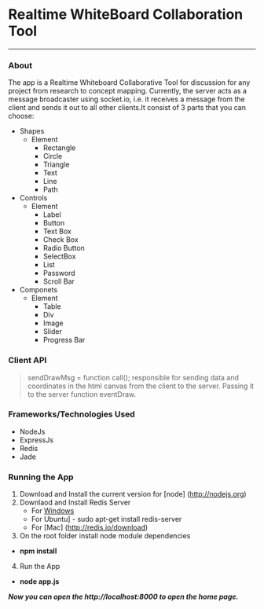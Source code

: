 # Realtime WhiteBoard Collaboration Tool #
- - - -

### About ###
The app is a Realtime Whiteboard Collaborative Tool for discussion for any project
from research to concept mapping. Currently, the server acts as a message broadcaster using socket.io, i.e. it receives a message from the client and sends it out to all other clients.It consist of 3 parts that you can choose:

* Shapes
  * Element
    * Rectangle
    * Circle
    * Triangle
    * Text
    * Line
    * Path
* Controls
  * Element
    * Label
    * Button
    * Text Box
    * Check Box
    * Radio Button
    * SelectBox
    * List
    * Password
    * Scroll Bar
* Componets
  * Element
    * Table
    * Div
    * Image
    * Slider
    * Progress Bar

### Client API
> sendDrawMsg = function call();
    responsible for sending data and coordinates in the html canvas from the client to
    the server. Passing it to the server function eventDraw.

### Frameworks/Technologies Used
  * NodeJs
  * ExpressJs
  * Redis
  * Jade

### Running the App
1. Download and Install the current version for [node] (http://nodejs.org)
2. Downlaod and Install Redis Server
    * For [Windows](https://github.com/dmajkic/redis/downloads)
    * For Ubuntu]  - sudo apt-get install redis-server
    * For [Mac] (http://redis.io/download)
3. On the root folder install node module dependencies
  * **npm install**
4. Run the App
  * **node app.js**

***Now you can open the http://localhost:8000 to open the home page.***
